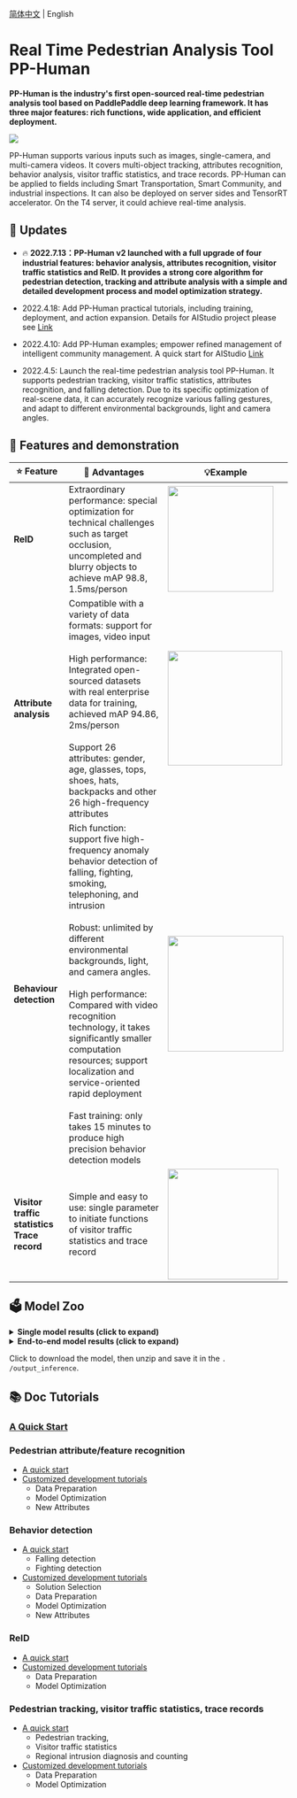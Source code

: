 [简体中文](README.md) | English

# Real Time Pedestrian Analysis Tool PP-Human

**PP-Human is the industry's first open-sourced real-time pedestrian analysis tool based on PaddlePaddle deep learning framework. It has three major features: rich functions, wide application, and efficient deployment.**



![](https://user-images.githubusercontent.com/22989727/178965250-14be25c1-125d-4d90-8642-7a9b01fecbe2.gif)



PP-Human supports various inputs such as images, single-camera, and multi-camera videos. It covers multi-object tracking, attributes recognition, behavior analysis, visitor traffic statistics, and trace records. PP-Human can be applied to fields including Smart Transportation, Smart Community, and industrial inspections. It can also be deployed on server sides and TensorRT accelerator. On the T4 server, it could achieve real-time analysis.

## 📣 Updates

- 🔥 **2022.7.13：PP-Human v2 launched with a full upgrade of four industrial features: behavior analysis, attributes recognition, visitor traffic statistics and ReID. It provides a strong core algorithm for pedestrian detection, tracking and attribute analysis with a simple and detailed development process and model optimization strategy.**
- 2022.4.18: Add  PP-Human practical tutorials, including training, deployment, and action expansion. Details for AIStudio project please see [Link](https://aistudio.baidu.com/aistudio/projectdetail/3842982)

- 2022.4.10: Add PP-Human examples; empower refined management of intelligent community management. A quick start for AIStudio [Link](https://aistudio.baidu.com/aistudio/projectdetail/3679564)
- 2022.4.5: Launch the real-time pedestrian analysis tool PP-Human. It supports pedestrian tracking, visitor traffic statistics, attributes recognition, and falling detection. Due to its specific optimization of real-scene data, it can accurately recognize various falling gestures, and adapt to different environmental backgrounds, light and camera angles.

## 🔮 Features and demonstration

| ⭐ Feature                                          | 💟 Advantages                                                                                                                                                                                                                                                                                                                                                                                                                                                                                                          | 💡Example                                                                                                                                     |
| -------------------------------------------------- | ---------------------------------------------------------------------------------------------------------------------------------------------------------------------------------------------------------------------------------------------------------------------------------------------------------------------------------------------------------------------------------------------------------------------------------------------------------------------------------------------------------------------- | --------------------------------------------------------------------------------------------------------------------------------------------- |
| **ReID**                                           | Extraordinary performance: special optimization for technical challenges such as target occlusion, uncompleted and blurry objects to achieve mAP 98.8, 1.5ms/person                                                                                                                                                                                                                                                                                                                                                    | <img src="https://user-images.githubusercontent.com/48054808/173037607-0a5deadc-076e-4dcc-bd96-d54eea205f1f.png" title="" alt="" width="191"> |
| **Attribute analysis**                             | Compatible with a variety of data formats: support for images, video input<br/><br/>High performance: Integrated open-sourced datasets with real enterprise data for training, achieved mAP 94.86, 2ms/person<br/><br/>Support 26 attributes: gender, age, glasses, tops, shoes, hats, backpacks and other 26 high-frequency attributes                                                                                                                                                                                | <img src="https://user-images.githubusercontent.com/48054808/173036043-68b90df7-e95e-4ada-96ae-20f52bc98d7c.png" title="" alt="" width="207"> |
| **Behaviour detection**                            | Rich function: support five high-frequency anomaly behavior detection of falling, fighting, smoking, telephoning, and intrusion<br/><br/>Robust: unlimited by different environmental backgrounds, light, and camera angles.<br/><br/>High performance: Compared with video recognition technology, it takes significantly smaller computation resources; support localization and service-oriented rapid deployment<br/><br/>Fast training: only takes 15 minutes to produce high precision behavior detection models | <img src="https://user-images.githubusercontent.com/48054808/173034825-623e4f78-22a5-4f14-9b83-dc47aa868478.gif" title="" alt="" width="209"> |
| **Visitor traffic statistics**<br>**Trace record** | Simple and easy to use: single parameter to initiate functions of visitor traffic statistics and trace record                                                                                                                                                                                                                                                                                                                                                                                                          | <img src="https://user-images.githubusercontent.com/22989727/174736440-87cd5169-c939-48f8-90a1-0495a1fcb2b1.gif" title="" alt="" width="200"> |

## 🗳 Model Zoo

<details>
<summary><b> Single model results (click to expand) </b></summary>

| Task                                        | Application                             | Accuracy        | Inference speed（ms）  | Model size | Inference deployment model                                                                              |
|:-------------------------------------------:|:---------------------------------------:|:--------------- |:--------------------:|:----------:|:-------------------------------------------------------------------------------------------------------:|
| Object detection (high precision)           | Image input                             | mAP: 57.8       | 25.1ms               | 182M       | [Link](https://bj.bcebos.com/v1/paddledet/models/pipeline/mot_ppyoloe_l_36e_pipeline.zip)               |
| Object detection (Lightweight)              | Image input                             | mAP: 53.2       | 16.2ms               | 27M        | [Link](https://bj.bcebos.com/v1/paddledet/models/pipeline/mot_ppyoloe_s_36e_pipeline.zip)               |
| Object tracking (high precision)            | Video input                             | MOTA: 82.2      | 31.8ms               | 182M       | [Link](https://bj.bcebos.com/v1/paddledet/models/pipeline/mot_ppyoloe_l_36e_pipeline.zip)               |
| Object tracking (high precision)            | Video input                             | MOTA: 73.9      | 21.0ms               | 27M        | [Link](https://bj.bcebos.com/v1/paddledet/models/pipeline/mot_ppyoloe_s_36e_pipeline.zip)               |
| Attribute recognition (high precision)      | Image/Video input Attribute recognition | mA: 95.4        | Single person 4.2ms  | 86M        | [Link](https://bj.bcebos.com/v1/paddledet/models/pipeline/PPHGNet_small_person_attribute_954_infer.zip) |
| Attribute recognition (Lightweight)         | Image/Video input Attribute recognition | mA: 94.5        | Single person 2.9ms  | 7.2M       | [Link](https://bj.bcebos.com/v1/paddledet/models/pipeline/PPLCNet_x1_0_person_attribute_945_infer.zip)  |
| Keypoint detection                          | Video input Attribute recognition       | AP: 87.1        | Single person 5.7ms  | 101M       | [Link](https://bj.bcebos.com/v1/paddledet/models/pipeline/dark_hrnet_w32_256x192.zip)                   |
| Classification based on key point sequences | Video input Attribute recognition       | Accuracy: 96.43 | Single person 0.07ms | 21.8M      | [Link](https://bj.bcebos.com/v1/paddledet/models/pipeline/STGCN.zip)                                    |
| Detection based on Human ID                 | Video input Attribute recognition       | Accuracy: 86.85 | Single person 1.8ms  | 45M        | [Link](https://bj.bcebos.com/v1/paddledet/models/pipeline/PPHGNet_tiny_calling_halfbody.zip)            |
| Detection based on Human ID                 | Video input Attribute recognition       | AP50: 79.5      | Single person 10.9ms | 27M        | [Link](https://bj.bcebos.com/v1/paddledet/models/pipeline/ppyoloe_crn_s_80e_smoking_visdrone.zip)       |
| Video classification                        | Video input Attribute recognition       | Accuracy： 89.0  | 19.7ms/1s Video      | 90M        | [Link](https://videotag.bj.bcebos.com/PaddleVideo-release2.3/ppTSM_fight.pdparams)                      |
| ReID                                        | Video input ReID                        | mAP: 98.8       | Single person 0.23ms | 85M        | [Link](https://bj.bcebos.com/v1/paddledet/models/pipeline/reid_model.zip)                               |

</details>

<details>
<summary><b>End-to-end model results (click to expand)</b></summary>

| Task                                   | End-to-End Speed（ms） | Model                                                                                                                                                                                                                                                                                                                           | Size                                                                                                   |
|:--------------------------------------:|:--------------------:|:-------------------------------------------------------------------------------------------------------------------------------------------------------------------------------------------------------------------------------------------------------------------------------------------------------------------------------:|:------------------------------------------------------------------------------------------------------:|
| Pedestrian detection (high precision)  | 25.1ms               | [Multi-object tracking](https://bj.bcebos.com/v1/paddledet/models/pipeline/mot_ppyoloe_l_36e_pipeline.zip)                                                                                                                                                                                                                      | 182M                                                                                                   |
| Pedestrian detection (lightweight)     | 16.2ms               | [Multi-object tracking](https://bj.bcebos.com/v1/paddledet/models/pipeline/mot_ppyoloe_s_36e_pipeline.zip)                                                                                                                                                                                                                      | 27M                                                                                                    |
| Pedestrian tracking (high precision)   | 31.8ms               | [Multi-object tracking](https://bj.bcebos.com/v1/paddledet/models/pipeline/mot_ppyoloe_l_36e_pipeline.zip)                                                                                                                                                                                                                      | 182M                                                                                                   |
| Pedestrian tracking (lightweight)      | 21.0ms               | [Multi-object tracking](https://bj.bcebos.com/v1/paddledet/models/pipeline/mot_ppyoloe_s_36e_pipeline.zip)                                                                                                                                                                                                                      | 27M                                                                                                    |
| Attribute recognition (high precision) | Single person8.5ms   | [Object detection](https://bj.bcebos.com/v1/paddledet/models/pipeline/mot_ppyoloe_l_36e_pipeline.zip)<br> [Attribute recognition](https://bj.bcebos.com/v1/paddledet/models/pipeline/strongbaseline_r50_30e_pa100k.zip)                                                                                                         | Object detection：182M<br>Attribute recognition：86M                                                     |
| Attribute recognition (lightweight)    | Single person 7.1ms  | [Object detection](https://bj.bcebos.com/v1/paddledet/models/pipeline/mot_ppyoloe_l_36e_pipeline.zip)<br> [Attribute recognition](https://bj.bcebos.com/v1/paddledet/models/pipeline/strongbaseline_r50_30e_pa100k.zip)                                                                                                         | Object detection：182M<br>Attribute recognition：86M                                                     |
| Falling detection                      | Single person 10ms   | [Multi-object tracking](https://bj.bcebos.com/v1/paddledet/models/pipeline/mot_ppyoloe_l_36e_pipeline.zip) <br> [Keypoint detection](https://bj.bcebos.com/v1/paddledet/models/pipeline/dark_hrnet_w32_256x192.zip) <br> [Behavior detection based on key points](https://bj.bcebos.com/v1/paddledet/models/pipeline/STGCN.zip) | Multi-object tracking：182M<br>Keypoint detection：101M<br>Behavior detection based on key points: 21.8M |
| Intrusion detection                    | 31.8ms               | [Multi-object tracking](https://bj.bcebos.com/v1/paddledet/models/pipeline/mot_ppyoloe_l_36e_pipeline.zip)                                                                                                                                                                                                                      | 182M                                                                                                   |
| Fighting detection                     | 19.7ms               | [Video classification](https://bj.bcebos.com/v1/paddledet/models/pipeline/mot_ppyoloe_l_36e_pipeline.zip)                                                                                                                                                                                                                       | 90M                                                                                                    |
| Smoking detection                      | Single person 15.1ms | [Object detection](https://bj.bcebos.com/v1/paddledet/models/pipeline/mot_ppyoloe_l_36e_pipeline.zip)<br>[Object detection based on Human Id](https://bj.bcebos.com/v1/paddledet/models/pipeline/ppyoloe_crn_s_80e_smoking_visdrone.zip)                                                                                        | Object detection：182M<br>Object detection based on Human ID: 27M                                       |
| Phoning detection                      | Single person ms     | [Object detection](https://bj.bcebos.com/v1/paddledet/models/pipeline/mot_ppyoloe_l_36e_pipeline.zip)<br>[Image classification based on Human ID](https://bj.bcebos.com/v1/paddledet/models/pipeline/PPHGNet_tiny_calling_halfbody.zip)                                                                                         | Object detection：182M<br>Image classification based on Human ID：45M                                    |

</details>

Click to download the model, then unzip and save it in the `. /output_inference`.

## 📚 Doc Tutorials

### [A Quick Start](docs/tutorials/QUICK_STARTED.md)

### Pedestrian attribute/feature recognition

* [A quick start](docs/tutorials/attribute.md)
* [Customized development tutorials](../../docs/advanced_tutorials/customization/attribute.md)
  * Data Preparation
  * Model Optimization
  * New Attributes

### Behavior detection

* [A quick start](docs/tutorials/action.md)
  * Falling detection
  * Fighting detection
* [Customized development tutorials](../../docs/advanced_tutorials/customization/action_recognotion/README.md)
  * Solution Selection
  * Data Preparation
  * Model Optimization
  * New Attributes

### ReID

* [A quick start](docs/tutorials/mtmct.md)
* [Customized development tutorials](../../docs/advanced_tutorials/customization/mtmct.md)
  * Data Preparation
  * Model Optimization

### Pedestrian tracking, visitor traffic statistics, trace records

* [A quick start](docs/tutorials/mot.md)
  * Pedestrian tracking,
  * Visitor traffic statistics
  * Regional intrusion diagnosis and counting
* [Customized development tutorials](../../docs/advanced_tutorials/customization/mot.md)
  * Data Preparation
  * Model Optimization
